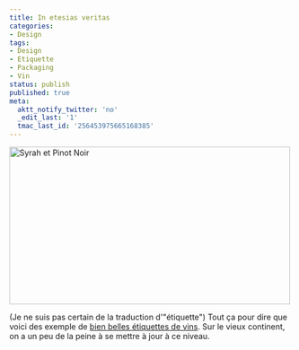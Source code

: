 ```yaml
---
title: In etesias veritas
categories:
- Design
tags:
- Design
- Etiquette
- Packaging
- Vin
status: publish
published: true
meta:
  aktt_notify_twitter: 'no'
  _edit_last: '1'
  tmac_last_id: '256453975665168385'
---
```

<img class="alignnone size-full wp-image-1046" title="Syrah et Pinot Noir" src="https://dlgjp9x71cipk.cloudfront.net/2009/02/vin.png" alt="Syrah et Pinot Noir" width="500" height="281" />

(Je ne suis pas certain de la traduction d'"étiquette") Tout ça pour dire que voici des exemple de <a title="Lien vers le site www.designer-daily.com" href="https://www.designer-daily.com/25-brilliant-wine-label-bottle-package-designs-1808">bien belles étiquettes de vins</a>. Sur le vieux continent, on a un peu de la peine à se mettre à jour à ce niveau.
